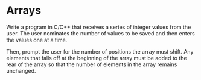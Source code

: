 # Arrays

Write a program in C/C++ that receives a series of integer values from the user. The user nominates the number of values to be saved and then enters the values one at a time.

Then, prompt the user for the number of positions the array must shift. Any elements that falls off at the beginning of the array must be added to the rear of the array so that the number of elements in the array remains unchanged.
